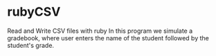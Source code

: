 # rubyCSV
Read and Write CSV files with ruby
In this program we simulate a gradebook, where user enters the name of the student followed by the student's grade.
